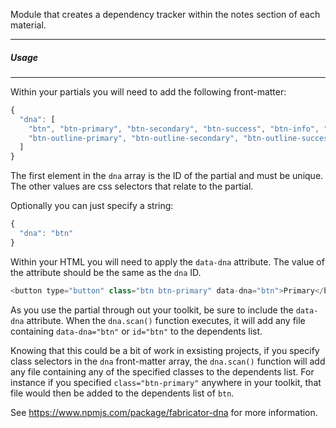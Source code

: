 
Module that creates a dependency tracker within the notes section of each material.

-------------------------------
##### Usage
-------------------------------
Within your partials you will need to add the following front-matter:
```javascript
{
  "dna": [
    "btn", "btn-primary", "btn-secondary", "btn-success", "btn-info", "btn-warning",
    "btn-outline-primary", "btn-outline-secondary", "btn-outline-success", "btn-outline-info", "btn-outline-warning"
  ]
}
```
The first element in the `dna` array is the ID of the partial and must be unique. The other values are css selectors that relate to the partial.

Optionally you can just specify a string:
```javascript
{
  "dna": "btn"
}
```

Within your HTML you will need to apply the `data-dna` attribute. The value of the attribute should be the same as the `dna` ID.
```javascript
<button type="button" class="btn btn-primary" data-dna="btn">Primary</button>
```

As you use the partial through out your toolkit, be sure to include the `data-dna` attribute. When the `dna.scan()` function executes, it will add any file containing `data-dna="btn"` or `id="btn"` to the dependents list.

Knowing that this could be a bit of work in exsisting projects, if you specify class selectors in the `dna` front-matter array, the `dna.scan()` function will add any file containing any of the specified classes to the dependents list. For instance if you specified `class="btn-primary"` anywhere in your toolkit, that file would then be added to the dependents list of `btn`.

See https://www.npmjs.com/package/fabricator-dna for more information.
